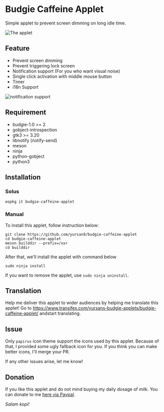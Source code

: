 # Budgie Caffeine Applet

Simple applet to prevent screen dimming on long idle time.

![The applet](https://raw.githubusercontent.com/yursan9/budgie-caffeine-applet/master/img/initial-applet.png)

## Feature

- Prevent screen dimming
- Prevent triggering lock screen
- Notification support (For you who want visual noise)
- Single click activation with middle mouse button
- Timer
- i18n Support

![notification support](https://raw.githubusercontent.com/yursan9/budgie-caffeine-applet/master/img/notification-support.png)

## Requirement

- budgie-1.0 >= 2
- gobject-introspection
- gtk3 >= 3.20
- libnotify (notify-send)
- meson
- ninja
- python-gobject
- python3

## Installation

### Solus

```
eopkg it budgie-caffeine-applet
```

### Manual

To install this applet, follow instruction below:
```
git clone https://github.com/yursan9/budgie-caffeine-applet
cd budgie-caffeine-applet
meson builddir --prefix=/usr
cd builddir
```

After that, we'll install the applet with command below
```
sudo ninja install
```

If you want to remove the applet, use `sudo ninja uninstall`.

## Translation

Help me deliver this applet to wider audiences by helping me translate this
applet! Go to
https://www.transifex.com/yursans-budgie-applets/budgie-caffeine-applet/
andstart translating.

## Issue

Only `papirus` icon theme support the icons used by this applet. Because of
that, I provided some ugly fallback icon for you. If you think you can make
better icons, I'll merge your PR.

If any other issues arise, let me know!

## Donation

If you like this applet and do not mind buying my daily dosage of milk.
You can donate to me [here via Paypal](https://paypal.me/YurizalS).

*Salam kopi!*
